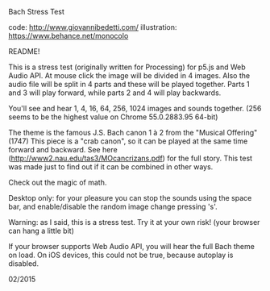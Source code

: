 Bach Stress Test
 
 code: http://www.giovannibedetti.com/
 illustration: https://www.behance.net/monocolo
 
 README!
 
 This is a stress test (originally written for Processing) for p5.js and Web Audio API.
 At mouse click the image will be divided in 4 images.
 Also the audio file will be split in 4 parts and these will be played together. Parts 1 and 3 will play forward, while parts 2 and 4 will play backwards.
 
 You'll see and hear 1, 4, 16, 64, 256, 1024 images and sounds together. (256 seems to be the highest value on Chrome 55.0.2883.95 64-bit)
 
 The theme is the famous J.S. Bach canon 1 à 2 from the "Musical Offering" (1747)
 This piece is a "crab canon", so it can be played at the same time forward and backward.
 See here (http://www2.nau.edu/tas3/MOcancrizans.pdf) for the full story.
 This test was made just to find out if it can be combined in other ways. 
 
 Check out the magic of math.
 
 Desktop only: 
 for your pleasure you can stop the sounds using the space bar, 
 and enable/disable the random image change pressing 's'.
 
 Warning: as I said, this is a stress test. Try it at your own risk! (your browser can hang a little bit)
 
 If your browser supports Web Audio API, you will hear the full Bach theme on load. On iOS devices, this could not be true, because autoplay is disabled.
 
 02/2015
 
